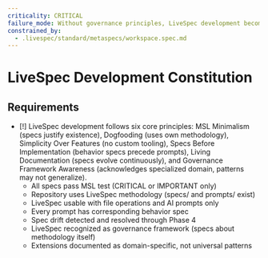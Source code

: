 ```yaml
---
criticality: CRITICAL
failure_mode: Without governance principles, LiveSpec development becomes inconsistent and violates its own philosophy
constrained_by:
  - .livespec/standard/metaspecs/workspace.spec.md
---
```


# LiveSpec Development Constitution

## Requirements
- [!] LiveSpec development follows six core principles: MSL Minimalism (specs justify existence), Dogfooding (uses own methodology), Simplicity Over Features (no custom tooling), Specs Before Implementation (behavior specs precede prompts), Living Documentation (specs evolve continuously), and Governance Framework Awareness (acknowledges specialized domain, patterns may not generalize).
  - All specs pass MSL test (CRITICAL or IMPORTANT only)
  - Repository uses LiveSpec methodology (specs/ and prompts/ exist)
  - LiveSpec usable with file operations and AI prompts only
  - Every prompt has corresponding behavior spec
  - Spec drift detected and resolved through Phase 4
  - LiveSpec recognized as governance framework (specs about methodology itself)
  - Extensions documented as domain-specific, not universal patterns
